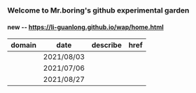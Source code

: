 ### Welcome to Mr.boring's github experimental garden

#### new   --  <https://li-guanlong.github.io/wap/home.html>

|  domain  |  date  |  describe  |  href  |
|  ----  |  ----  |  ----  |  ----  |
|   | 2021/08/03 |   |   |
|   | 2021/07/06 |   |   |
|   | 2021/08/27 |   |   |
